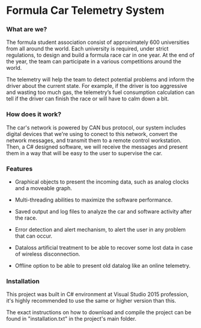 Formula Car Telemetry System
========================================================

### What are we?
  
The formula student association consist of approximately 600 universities from all around the world.
Each university is required, under strict regulations, to design and build a formula race car in one year.
At the end of the year, the team can participate in a various competitions around the world.

The telemetry will help the team to detect potential problems and inform the driver about the current state.
For example, if the driver is too aggressive and wasting too much gas, the telemetry’s fuel consumption calculation can tell if the driver can finish the race or will have to calm down a bit.

### How does it work?

The car's network is powered by CAN bus protocol, our system includes digital devices that we're using to conect to this network, convert the network messages, and transmit them to a remote control workstation.
Then, a C# designed software, we will receive the messages and present them in a way that will be easy to the user to supervise the car.

### Features

* Graphical objects to present the incoming data, such as analog clocks and a moveable graph.

* Multi-threading abilities to maximize the software performance.

* Saved output and log files to analyze the car and software activity after the race.

* Error detection and alert mechanism, to alert the user in any problem that can occur.

* Dataloss artificial treatment to be able to recover some lost data in case of wireless disconnection.

* Offline option to be able to present old datalog like an online telemetry.

### Installation

This project was built in C# environment at Visual Studio 2015 profession, it's highly recommended to use the same or higher version than this.

The exact instructions on how to download and compile the project can be found in "installation.txt" in the project's main folder.

